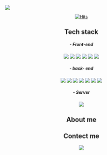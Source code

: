 <img src="https://capsule-render.vercel.app/api?type=waving&color=auto&height=300&section=header&text=Hello,%20I'm%20jiho%20Kim&fontSize=50" />

<div align=center>
   
 [![Hits](https://hits.seeyoufarm.com/api/count/incr/badge.svg?url=https%3A%2F%2Fgithub.com%2FZIHOKIM&count_bg=%2379C83D&title_bg=%23555555&icon=&icon_color=%23E7E7E7&title=hits&edge_flat=false)](https://hits.seeyoufarm.com)
   
  </div>

<h2 align="center"> Tech stack</h2>
<h5 align="center"> - Front-end </h5>
<p align="center">
<img src="https://img.shields.io/badge/HTML5-E34F26?style=flat-square&logo=HTML5&logoColor=white"/>
<img src="https://img.shields.io/badge/CSS3-1572B6?style=flat-square&logo=CSS3&logoColor=white"/>
<img src="https://img.shields.io/badge/JavaScript-F7DF1E?style=flat-square&logo=JavaScript&logoColor=white"/>
<img src="https://img.shields.io/badge/jQuery-0769AD?style=flat-square&logo=jQuery&logoColor=white"/>
<img src="https://img.shields.io/badge/JSP-0078D6?style=flat-square&logo=JSP&logoColor=white"/>
<img src="https://img.shields.io/badge/Ajax-0078D6?style=flat-square&logo=Ajax&logoColor=white"/>
</p>

<h5 align="center"> - back- end </h5>
<p align="center">
<img  src="https://img.shields.io/badge/Java-007396?style=flat-square&logo=Java&logoColor=white"/>
<img src="https://img.shields.io/badge/Spring-6DB33F?style=flat-square&logo=Spring&logoColor=white"/>
<img src="https://img.shields.io/badge/Servlet-0078D6?style=flat-square&logo=Servlet&logoColor=white"/>
<img src="https://img.shields.io/badge/Mybatis-0078D6?style=flat-square&logo=Mybatis&logoColor=white"/>
<img src="https://img.shields.io/badge/JDBC-0078D6?style=flat-square&logo=JDBC&logoColor=white"/>
<img src="https://img.shields.io/badge/Oracle-F80000?style=flat-square&logo=Oracle&logoColor=white"/>
<img src="https://img.shields.io/badge/Apache Maven-C71A36?style=flat-square&logo=Apache Maven&logoColor=white"/>
</p>

<h5 align="center"> - Server </h5>
<p align="center">
<img src="https://img.shields.io/badge/Apache Tomcat-F8DC75?style=flat-square&logo=Apache Tomcat&logoColor=white"/>
</p>
<h2 align="center">About me</h2>
<p align="center"> 

</p>

<h2 align="center">Contect me </h2>
<p align="center"> 
<a href="mailto:wlgj0802@naver.com"><img src="https://img.shields.io/badge/Naver-00c43b?style=flat-square&logo=Naver&logoColor=white&link=mailto:wlgj0802@naver.com"/></a>

</p>


